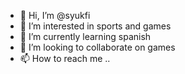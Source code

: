 - 👋 Hi, I’m @syukfi
- 👀 I’m interested in sports and games
- 🌱 I’m currently learning spanish
- 💞️ I’m looking to collaborate on games
- 📫 How to reach me ..

<!---
syukfi/syukfi is a ✨ special ✨ repository because its `README.md` (this file) appears on your GitHub profile.
You can click the Preview link to take a look at your changes.
--->
